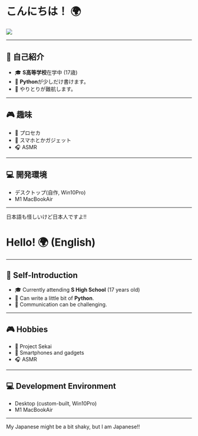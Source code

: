 # こんにちは！ 🌍

![](https://count.getloli.com/@samenoko-112?name=samenoko-112&theme=moebooru&padding=7&offset=0&align=top&scale=1&pixelated=1&darkmode=auto)

---

## 🌟 自己紹介
- 🎓 **S高等学校**在学中 (17歳)
- 🐍 **Python**が少しだけ書けます。
- 💭 やりとりが難航します。

---

## 🎮 趣味
- 🎼 プロセカ
- 📱 スマホとかガジェット
- 🎧 ASMR

---

## 💻 開発環境
- デスクトップ(自作, Win10Pro)
- M1 MacBookAir

---

日本語も怪しいけど日本人ですよ!!

# Hello! 🌍 (English)

---

## 🌟 Self-Introduction
- 🎓 Currently attending **S High School** (17 years old)
- 🐍 Can write a little bit of **Python**.
- 💭 Communication can be challenging.

---

## 🎮 Hobbies
- 🎼 Project Sekai
- 📱 Smartphones and gadgets
- 🎧 ASMR

---

## 💻 Development Environment
- Desktop (custom-built, Win10Pro)
- M1 MacBookAir

---

My Japanese might be a bit shaky, but I am Japanese!!
